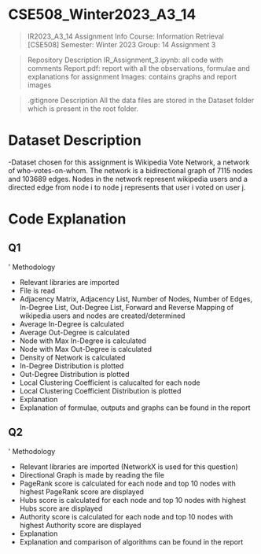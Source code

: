 # CSE508_Winter2023_A3_14

> IR2023_A3_14
> Assignment Info
> Course: Information Retrieval [CSE508]
> Semester: Winter 2023
> Group: 14
> Assignment 3

> Repository Description
IR_Assignment_3.ipynb: all code with comments
Report.pdf: report with all the observations, formulae and explanations for assignment
Images: contains graphs and report images

> .gitignore Description
All the data files are stored in the Dataset folder which is present in the root folder.

# Dataset Description
-Dataset chosen for this assignment is Wikipedia Vote Network, a network of who-votes-on-whom. The network is a bidirectional graph of 7115 nodes and 103689 edges. Nodes in the network represent wikipedia users and a directed edge from node i to node j represents that user i voted on user j.

# Code Explanation

## Q1

' Methodology

- Relevant libraries are imported
- File is read
- Adjacency Matrix, Adjacency List, Number of Nodes, Number of Edges, In-Degree List, Out-Degree List, Forward and Reverse Mapping of wikipedia users and nodes are created/determined
- Average In-Degree is calculated
- Average Out-Degree is calculated
- Node with Max In-Degree is calculated
- Node with Max Out-Degree is calculated
- Density of Network is calculated
- In-Degree Distribution is plotted
- Out-Degree Distribution is plotted
- Local Clustering Coefficient is calucalted for each node
- Local Clustering Coefficient Distribution is plotted
- Explanation
- Explanation of formulae, outputs and graphs can be found in the report

## Q2

' Methodology

- Relevant libraries are imported (NetworkX is used for this question)
- Directional Graph is made by reading the file
- PageRank score is calculated for each node and top 10 nodes with highest PageRank score are displayed
- Hubs score is calculated for each node and top 10 nodes with highest Hubs score are displayed
- Authority score is calculated for each node and top 10 nodes with highest Authority score are displayed
- Explanation
- Explanation and comparison of algorithms can be found in the report
